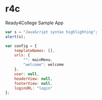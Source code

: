 r4c
===

Ready4College Sample App


```javascript
var s = "JavaScript syntax highlighting";
alert(s);

var config = {
	templateNames: [],
	urls: {
		"": mainMenu,
		"welcome": welcome
	},
	user: null,
	headerView: null,
	footerView: null,
	loginURL: "login"
};
```
